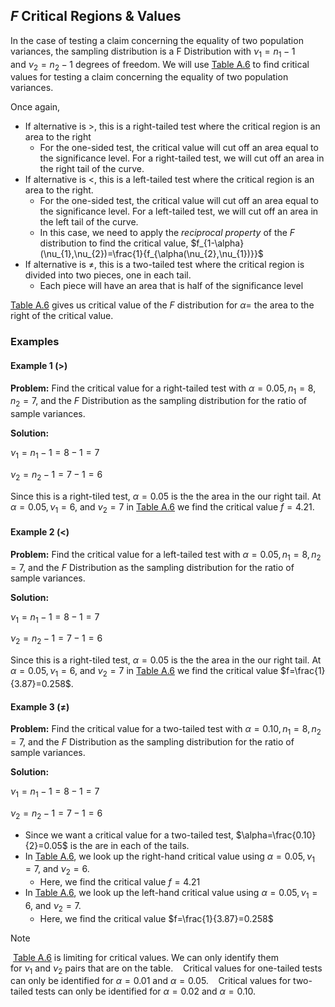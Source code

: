 ## $F$ Critical Regions & Values

In the case of testing a claim concerning the equality of two population variances, the sampling distribution is a F Distribution with $\nu_{1}=n_{1}-1$ and $\nu_{2}=n_{2}-1$ degrees of freedom. We will use [Table A.6](./Resources/Table_A6.pdf) to find critical values for testing a claim concerning the equality of two population variances.

Once again,

- If alternative is $>$, this is a right-tailed test where the critical region is an area to the right
	- For the one-sided test, the critical value will cut off an area equal to the significance level. For a right-tailed test, we will cut off an area in the right tail of the curve.
- If alternative is $<$, this is a left-tailed test where the critical region is an area to the right.
	- For the one-sided test, the critical value will cut off an area equal to the significance level. For a left-tailed test, we will cut off an area in the left tail of the curve.
	- In this case, we need to apply the _reciprocal property_ of the $F$ distribution to find the critical value, $f_{1-\alpha}(\nu_{1},\nu_{2})=\frac{1}{f_{\alpha(\nu_{2},\nu_{1})}}$
- If alternative is $\neq$, this is a two-tailed test where the critical region is divided into two pieces, one in each tail. 
	- Each piece will have an area that is half of the significance level

[Table A.6](./Resources/Table_A6.pdf) gives us critical value of the $F$ distribution for $\alpha=$ the area to the right of the critical value.
### Examples

#### Example 1 $(>)$

**Problem:** Find the critical value for a right-tailed test with $\alpha=0.05, n_{1}=8, n_{2}=7$, and the $F$ Distribution as the sampling distribution for the ratio of sample variances.

**Solution:**

$\nu_{1}=n_{1}-1=8-1=7$

$\nu_{2}=n_{2}-1=7-1=6$

Since this is a right-tiled test, $\alpha=0.05$ is the the area in the our right tail. At $\alpha=0.05,\nu_{1}=6,$ and $\nu_{2}=7$ in [Table A.6](./Resources/Table_A6.pdf) we find the critical value $f=4.21$.

#### Example 2 $(<)$

**Problem:** Find the critical value for a left-tailed test with $\alpha=0.05, n_{1}=8, n_{2}=7,$ and the $F$ Distribution as the sampling distribution for the ratio of sample variances.

**Solution:** 

$\nu_{1}=n_{1}-1=8-1=7$

$\nu_{2}=n_{2}-1=7-1=6$

Since this is a right-tiled test, $\alpha=0.05$ is the the area in the our right tail. At $\alpha=0.05,\nu_{1}=6,$ and $\nu_{2}=7$ in [Table A.6](./Resources/Table_A6.pdf) we find the critical value $f=\frac{1}{3.87}=0.258$.

#### Example 3 $(\neq)$

**Problem:** Find the critical value for a two-tailed test with $\alpha=0.10, n_{1}=8, n_{2}=7,$ and the $F$ Distribution as the sampling distribution for the ratio of sample variances.

**Solution:**

$\nu_{1}=n_{1}-1=8-1=7$

$\nu_{2}=n_{2}-1=7-1=6$

- Since we want a critical value for a two-tailed test, $\alpha=\frac{0.10}{2}=0.05$ is the are in each of the tails.
- In [Table A.6](./Resources/Table_A6.pdf), we look up the right-hand critical value using $\alpha=0.05,\nu_{1}=7,$ and $\nu_{2}=6$.
	- Here, we find the critical value $f=4.21$
- In [Table A.6](./Resources/Table_A6.pdf), we look up the left-hand critical value using $\alpha=0.05,\nu_{1}=6,$ and $\nu_{2}=7$.
	- Here, we find the critical value $f=\frac{1}{3.87}=0.258$

>[!Note]
>
> [Table A.6](./Resources/Table_A6.pdf) is limiting for critical values. We can only identify them for $\nu_{1}$ and $\nu_{2}$ pairs that are on the table. 
> 
> Critical values for one-tailed tests can only be identified for $\alpha=0.01$ and $\alpha=0.05$. 
> 
> Critical values for two-tailed tests can only be identified for $\alpha=0.02$ and $\alpha=0.10$.
